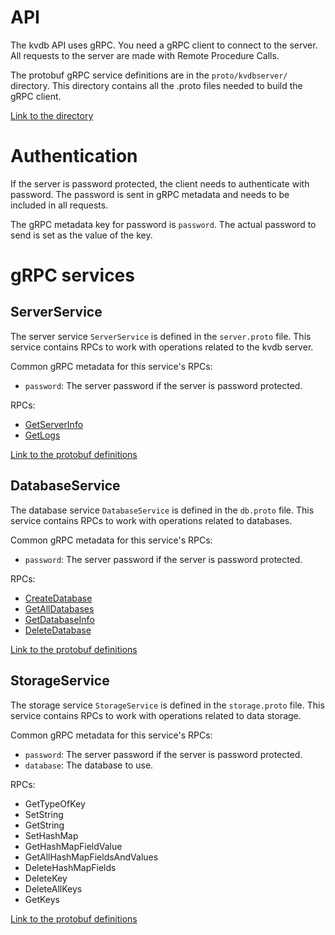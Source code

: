 # API

The kvdb API uses gRPC. You need a gRPC client to connect to the server. All requests to the server are made with Remote Procedure Calls.

The protobuf gRPC service definitions are in the `proto/kvdbserver/` directory. This directory contains all the .proto files needed to build the gRPC client.

[Link to the directory](../proto/kvdbserver/)

# Authentication

If the server is password protected, the client needs to authenticate with password. The password is sent in gRPC metadata and needs to be included in all requests.

The gRPC metadata key for password is `password`. The actual password to send is set as the value of the key.

# gRPC services

## ServerService

The server service `ServerService` is defined in the `server.proto` file. This service contains RPCs to work with operations related to the kvdb server.

Common gRPC metadata for this service's RPCs:
- `password`: The server password if the server is password protected.

RPCs:
- [GetServerInfo](./rpc/server/getserverinfo.md)
- [GetLogs](./rpc/server/getlogs.md)

[Link to the protobuf definitions](../proto/kvdbserver/server.proto)

## DatabaseService

The database service `DatabaseService` is defined in the `db.proto` file. This service contains RPCs to work with operations related to databases.

Common gRPC metadata for this service's RPCs:
- `password`: The server password if the server is password protected.

RPCs:
- [CreateDatabase](./rpc/database/createdatabase.md)
- [GetAllDatabases](./rpc/database/getalldatabases.md)
- [GetDatabaseInfo](./rpc/database/getdatabaseinfo.md)
- [DeleteDatabase](./rpc/database/deletedatabase.md)

[Link to the protobuf definitions](../proto/kvdbserver/db.proto)

## StorageService

The storage service `StorageService` is defined in the `storage.proto` file. This service contains RPCs to work with operations related to data storage.

Common gRPC metadata for this service's RPCs:
- `password`: The server password if the server is password protected.
- `database`: The database to use.

RPCs:
- GetTypeOfKey
- SetString
- GetString
- SetHashMap
- GetHashMapFieldValue
- GetAllHashMapFieldsAndValues
- DeleteHashMapFields
- DeleteKey
- DeleteAllKeys
- GetKeys

[Link to the protobuf definitions](../proto/kvdbserver/storage.proto)